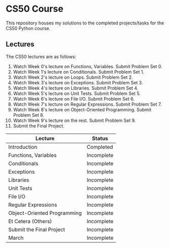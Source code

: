 # CS50 Course

This repository houses my solutions to the completed projects/tasks for the CS50 Python course.

## Lectures
The CS50 lectures are as follows:

1. Watch Week 0's lecture on Functions, Variables. Submit Problem Set 0.
2. Watch Week 1's lecture on Conditionals. Submit Problem Set 1.
3. Watch Week 2's lecture on Loops. Submit Problem Set 2.
4. Watch Week 3's lecture on Exceptions. Submit Problem Set 3.
5. Watch Week 4's lecture on Libraries. Submit Problem Set 4.
6. Watch Week 5's lecture on Unit Tests. Submit Problem Set 5.
7. Watch Week 6's lecture on File I/O. Submit Problem Set 6.
8. Watch Week 7's lecture on Regular Expressions. Submit Problem Set 7.
9. Watch Week 8's lecture on Object-Oriented Programming. Submit Problem Set 8.
10. Watch Week 9's lecture on the rest. Submit Problem Set 9.
11. Submit the Final Project.


| Lecture                      | Status     |
| ---------------------------- | -----------|
| Introduction                 | Completed  |
| Functions, Variables         | Incomplete |
| Conditionals                 | Incomplete |
| Exceptions                   | Incomplete |
| Libraries                    | Incomplete |
| Unit Tests                   | Incomplete |
| File I/O                     | Incomplete |
| Regular Expressions          | Incomplete |
| Object-Oriented Programming  | Incomplete |
| Et Cetera (Others)           | Incomplete |
| Submit the Final Project     | Incomplete |
| March                        | Incomplete |

